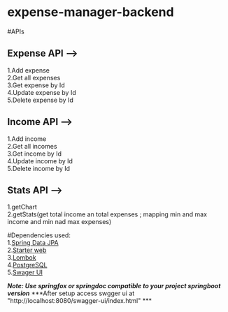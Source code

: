 # expense-manager-backend

#APIs
## Expense API -->
  1.Add expense<br>
  2.Get all expenses<br>
  3.Get expense by Id<br>
  4.Update expense by Id<br>
  5.Delete expense by Id

## Income API -->
  1.Add income<br>
  2.Get all incomes<br>
  3.Get income by Id<br>
  4.Update income by Id<br>
  5.Delete income by Id

## Stats API -->
  1.getChart<br>
  2.getStats(get total income an total expenses ; 
              mapping min and max income and  min nad max expenses)

#Dependencies used:<br>
1.<a href="https://spring.io/projects/spring-data-jpa">Spring Data JPA</a><br>
2.<a href="https://mvnrepository.com/artifact/org.springframework.boot/spring-boot-starter-web">Starter web</a><br>
3.<a href="https://mvnrepository.com/artifact/org.projectlombok/lombok">Lombok</a><br>
4.<a href="https://mvnrepository.com/artifact/org.postgresql/postgresql">PostgreSQL</a><br>
5.<a href="https://mvnrepository.com/artifact/io.springfox/springfox-swagger-ui">Swager UI</a><br>

***Note:   Use springfox or springdoc compatible to your project springboot version***
***After setup access swgger ui at "http://localhost:8080/swagger-ui/index.html" ***
